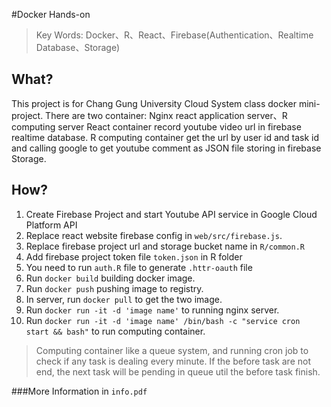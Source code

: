 #Docker Hands-on
> Key Words: Docker、R、React、Firebase(Authentication、Realtime Database、Storage)
## What?
This project is for Chang Gung University Cloud System class docker mini-project.
There are two container: Nginx react application server、R computing server
React container record youtube video url in firebase realtime database.
R computing container get the url by user id and task id and calling google to get youtube comment as JSON file storing in firebase Storage.

## How?
1. Create Firebase Project and start Youtube API service in Google Cloud Platform API 
2. Replace react website firebase config in `web/src/firebase.js`.
3. Replace firebase project url and storage bucket name in `R/common.R`
4. Add firebase project token file `token.json` in R folder
5. You need to run `auth.R` file to generate `.httr-oauth` file 
6. Run `docker build` building docker image.
7. Run `docker push` pushing image to registry.
8. In server, run `docker pull` to get the two image.
9. Run `docker run -it -d 'image name'` to running nginx server.
10. Run `docker run -it -d 'image name' /bin/bash -c "service cron start && bash"` to run computing container.
> Computing container like a queue system, and running cron job to check if any task is dealing every minute.
If the before task are not end, the next task will be pending in queue util the before task finish.

###More Information in `info.pdf` 